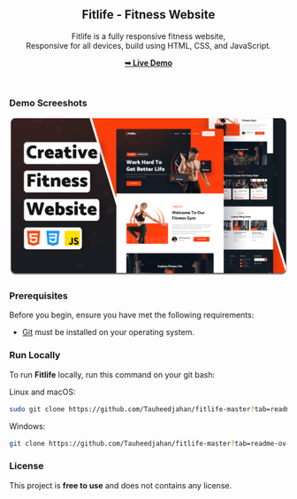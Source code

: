 <div align="center">
  

  <br />
  <br />

  <h2 align="center">Fitlife - Fitness Website</h2>

  Fitlife is a fully responsive fitness website, <br />Responsive for all devices, build using HTML, CSS, and JavaScript.

  <a href="https://fitlife-master-psi.vercel.app/"><strong>➥ Live Demo</strong></a>

</div>

<br />

### Demo Screeshots

![Fitlife Desktop Demo](./readme-images/desktop.png "Desktop Demo")

### Prerequisites

Before you begin, ensure you have met the following requirements:

* [Git](https://git-scm.com/downloads "Download Git") must be installed on your operating system.

### Run Locally

To run **Fitlife** locally, run this command on your git bash:

Linux and macOS:

```bash
sudo git clone https://github.com/Tauheedjahan/fitlife-master?tab=readme-ov-file
```

Windows:

```bash
git clone https://github.com/Tauheedjahan/fitlife-master?tab=readme-ov-file
```


### License

This project is **free to use** and does not contains any license.
